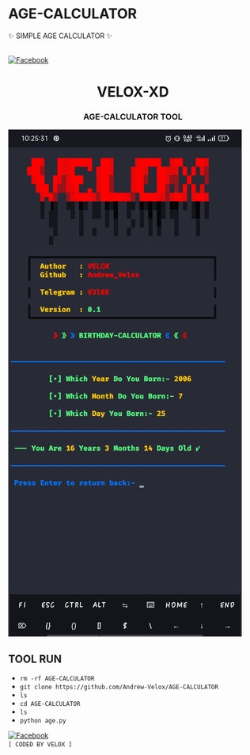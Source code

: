 # AGE-CALCULATOR
✨ SIMPLE AGE CALCULATOR ✨

<b></b><br> [![Facebook](https://img.shields.io/badge/Facebook-VELOX-blue?style=flat-square&logo=facebook)](https://www.facebook.com/V3L0X.ME)<br>


<h1 align="center"> VELOX-XD </h1>


<h3 align="center">  AGE-CALCULATOR TOOL  </h3>


![20200808_160757](https://github.com/Andrew-Velox/AGE-CALCULATOR/blob/main/Screenshot_2022-11-09-10-25-32-37_84d3000e3f4017145260f7618db1d683.jpg)




## <b> TOOL RUN </b>
- `rm -rf AGE-CALCULATOR`
- `git clone https://github.com/Andrew-Velox/AGE-CALCULATOR`
- `ls`
- `cd AGE-CALCULATOR`
- `ls`
- `python age.py`




[![Facebook](https://img.shields.io/badge/Facebook-VELOX-blue?style=flat-square&logo=facebook)](https://www.facebook.com/V3L0X.ME)</br>
 ` [ CODED BY VELOX ] `

